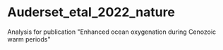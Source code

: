 # Auderset_etal_2022_nature
Analysis for publication "Enhanced ocean oxygenation during Cenozoic warm periods"
